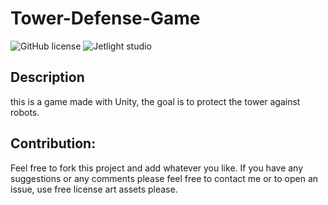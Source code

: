# Tower-Defense-Game

![GitHub license](https://img.shields.io/github/license/Mohammed-Benotmane/Tower-Defense-Game.svg)
![Jetlight studio](https://img.shields.io/badge/Made%20by-Jetlight%20studio-blue.svg?color=082544)

## Description
this is a game made with Unity, the goal is to protect the tower against robots.

## Contribution:
Feel free to fork this project and add whatever you like. If you have any suggestions or any comments please feel free to contact me or to open an issue, use free license art assets please.



